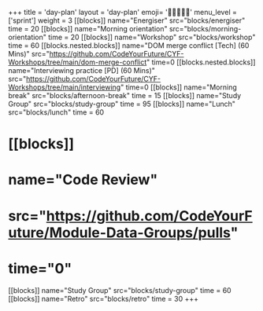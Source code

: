 +++
title = 'day-plan'
layout = 'day-plan'
emoji= '🧑🏾‍🤝‍🧑🏾'
menu_level = ['sprint']
weight = 3
[[blocks]]
name="Energiser"
src="blocks/energiser"
time = 20
[[blocks]]
name="Morning orientation"
src="blocks/morning-orientation"
time = 20
[[blocks]]
name="Workshop"
src="blocks/workshop"
time = 60
  [[blocks.nested.blocks]]
  name="DOM merge conflict [Tech] (60 Mins)"
  src="https://github.com/CodeYourFuture/CYF-Workshops/tree/main/dom-merge-conflict"
  time=0
  [[blocks.nested.blocks]]
  name="Interviewing practice [PD] (60 Mins)"
  src="https://github.com/CodeYourFuture/CYF-Workshops/tree/main/interviewing"
  time=0
[[blocks]]
name="Morning break"
src="blocks/afternoon-break"
time = 15
[[blocks]]
name="Study Group"
src="blocks/study-group"
time = 95
[[blocks]]
name="Lunch"
src="blocks/lunch"
time = 60
# [[blocks]]
# name="Code Review"
# src="https://github.com/CodeYourFuture/Module-Data-Groups/pulls"
# time="0"
[[blocks]]
name="Study Group"
src="blocks/study-group"
time = 60
[[blocks]]
name="Retro"
src="blocks/retro"
time = 30
+++
